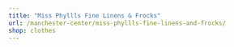 ```yaml
---
title: "Miss Phyllls Fine Linens & Frocks"
url: /manchester-center/miss-phyllls-fine-linens-and-frocks/
shop: clothes
---
```

